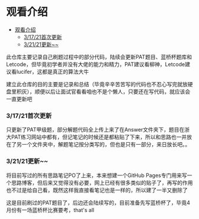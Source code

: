 # 观看介绍
- [观看介绍](#观看介绍)
    - [3/17/21首次更新](#31721首次更新)
    - [3/21/21更新~~](#32121更新)

此仓库主要记录自己刷题过程中的部分代码，陆续会更新PAT题目、蓝桥杯题库和Letcode，但毕竟初学者并没有大佬的能力和精力，PAT建议看柳神，Letcode建议看lucifer，这都是真正的算法大牛

建立此仓库的目的主要是记录和总结（毕竟辛辛苦苦写的代码也不忍心写完就放硬盘里积灰），顺便以后让面试官看看咱也不是个懒人，只要还在写代码，就应该会一直更新吧


### 3/17/21首次更新

只更新了PAT甲级题，部分解题代码全上传上来了在Answer文件夹下，题目在浙大PAT练习网站中都有，但记笔记的时候还是都粘贴了下来，所以和思路也一并放在了另一个文件夹中，解题笔记按分类写的，但也是只有一部分，来日放长吧。。

### 3/21/21更新~~

将目前写过的所有思路笔记PO了上来，本来想建一个GitHub Pages专门用来写一个思路博客，但后来又觉得没有必要，网上已经有很多类似的贴子了，再写的作用也不过是给自己看，既然这样我直接看笔记也是一样的，所以建了一半又删除了

这是目前刷过的PAT题目了，后边还会陆续写的，目前准备先写蓝桥杯了，毕竟4月份有一场蓝桥杯比赛要考，that's all

